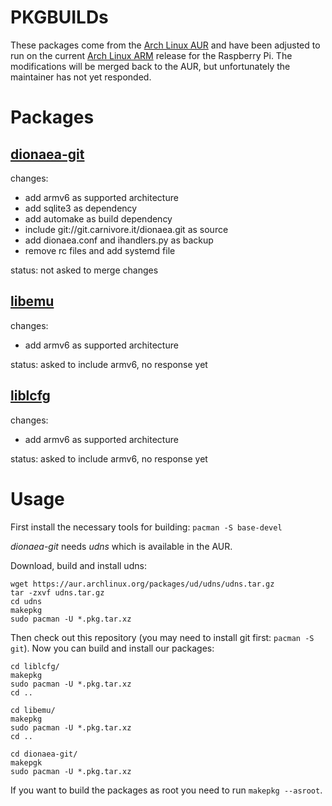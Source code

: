 PKGBUILDs
=========

These packages come from the [Arch Linux AUR] and have been adjusted to run on the current [Arch Linux ARM] release for the Raspberry Pi. The modifications will be merged back to the AUR, but unfortunately the maintainer has not yet responded.

# Packages


## [dionaea-git]

changes:

  - add armv6 as supported architecture
  - add sqlite3 as dependency
  - add automake as build dependency
  - include git://git.carnivore.it/dionaea.git as source
  - add dionaea.conf and ihandlers.py as backup
  - remove rc files and add systemd file

status: not asked to merge changes


## [libemu]

changes:

  - add armv6 as supported architecture

status: asked to include armv6, no response yet


## [liblcfg]

changes:

  - add armv6 as supported architecture

status: asked to include armv6, no response yet

# Usage

First install the necessary tools for building: ```pacman -S base-devel```

*dionaea-git* needs *udns* which is available in the AUR.

Download, build and install udns:

```
wget https://aur.archlinux.org/packages/ud/udns/udns.tar.gz
tar -zxvf udns.tar.gz
cd udns
makepkg
sudo pacman -U *.pkg.tar.xz
```


Then check out this repository (you may need to install git first: ```pacman -S git```). Now you can build and install our packages:

```
cd liblcfg/
makepkg
sudo pacman -U *.pkg.tar.xz
cd ..

cd libemu/
makepkg
sudo pacman -U *.pkg.tar.xz
cd ..

cd dionaea-git/
makepgk
sudo pacman -U *.pkg.tar.xz
```

If you want to build the packages as root you need to run ```makepkg --asroot```.

  [Arch Linux ARM]: http://archlinuxarm.org/
  [Arch Linux AUR]: https://aur.archlinux.org/
  [dionaea-git]: https://aur.archlinux.org/packages/dionaea-git/
  [libemu]: https://aur.archlinux.org/packages/libemu/
  [liblcfg]: https://aur.archlinux.org/packages/liblcfg/
